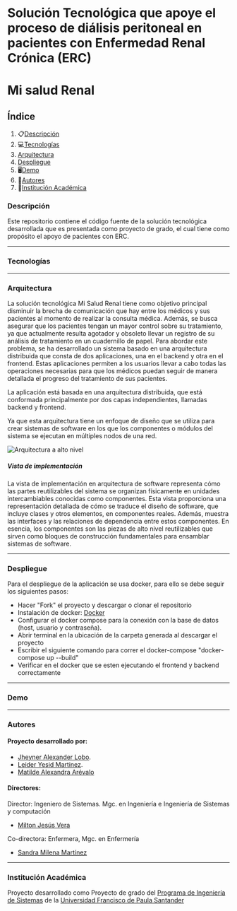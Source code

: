 <p align="center">
  <h1>Solución Tecnológica que apoye el proceso de diálisis peritoneal en pacientes con Enfermedad Renal Crónica (ERC)</h1>
</p>
<p align="center">
  <h1>Mi salud Renal</h1>
</p>

## Índice
1. 📋[Descripción](#descripcion)
2. 💻[Tecnologías](#tecnologías)
3. [Arquitectura](#arquitectura)
4. [Despliegue](#despliegue)
5. 🖥[Demo](#demo)
6. 👫[Autores](#autores)
7. 🏫[Institución Académica](#institución-académica)

### Descripción
Este repositorio contiene el código fuente de la solución tecnológica desarrollada que es presentada como proyecto de grado, el cual tiene como propósito el apoyo de pacientes con ERC.
___
### Tecnologías

___

### Arquitectura

La solución tecnológica Mi Salud Renal tiene como objetivo principal disminuir la brecha de comunicación que hay entre los médicos y sus pacientes al momento de realizar la consulta médica. Además, se busca asegurar que los pacientes tengan un mayor control sobre su tratamiento, ya que actualmente resulta agotador y obsoleto llevar un registro de su análisis de tratamiento en un cuadernillo de papel. Para abordar este problema, se ha desarrollado un sistema basado en una arquitectura distribuida que consta de dos aplicaciones, una en el backend y otra en el frontend. Estas aplicaciones permiten a los usuarios llevar a cabo todas las operaciones necesarias para que los médicos puedan seguir de manera detallada el progreso del tratamiento de sus pacientes.

La aplicación está basada en una arquitectura distribuida, que está conformada principalmente por dos capas independientes, llamadas backend y frontend.

Ya que esta arquitectura tiene un enfoque de diseño que se utiliza para crear sistemas de software en los que los componentes o módulos del sistema se ejecutan en múltiples nodos de una red.

![Arquitectura a alto nivel](https://img.freepik.com/foto-gratis/cerrar-lindo-gato-interior_23-2148882585.jpg?size=626&ext=jpg&ga=GA1.1.1880011253.1699315200&semt=sph)

##### Vista de implementación
La vista de implementación en arquitectura de software representa cómo las partes reutilizables del sistema se organizan físicamente en unidades intercambiables conocidas como componentes. Esta vista proporciona una representación detallada de cómo se traduce el diseño de software, que incluye clases y otros elementos, en componentes reales. Además, muestra las interfaces y las relaciones de dependencia entre estos componentes. En esencia, los componentes son las piezas de alto nivel reutilizables que sirven como bloques de construcción fundamentales para ensamblar sistemas de software.

___


### Despliegue
Para el despliegue de la aplicación se usa docker, para ello se debe seguir los siguientes pasos:

- Hacer "Fork" el proyecto y descargar o clonar el repositorio
- Instalación de docker: [Docker](https://www.docker.com/)
- Configurar el docker compose para la conexión con la base de datos (host, usuario y contraseña).
- Abrir terminal en la ubicación de la carpeta generada al descargar el proyecto
- Escribir el siguiente comando para correr el docker-compose "docker-compose up --build"
- Verificar en el docker que se esten ejecutando el frontend y backend correctamente 
___

### Demo
___

### Autores
#### Proyecto desarrollado por:

- [Jheyner Alexander Lobo](<jheyneralexanderld@ufps.edu.co>).
- [Leider Yesid Martinez](<leideryesidmm@ufps.edu.co>).
- [Matilde Alexandra Arévalo](<matildealexandraal@ufps.edu.co>)

#### Directores:
Director: Ingeniero de Sistemas. Mgc. en Ingeniería e Ingeniería de Sistemas y computación
- [Milton Jesús Vera ](<miltonjesusvc@ufps.edu.co>)
  
Co-directora: Enfermera, Mgc. en Enfermería
- [Sandra Milena Martínez](<sandramilenamr@ufps.edu.co>)
___

### Institución Académica
Proyecto desarrollado como Proyecto de grado del  [Programa de Ingeniería de Sistemas] de la [Universidad Francisco de Paula Santander]

   [Programa de Ingeniería de Sistemas]:<https://ingsistemas.cloud.ufps.edu.co/>
   [Universidad Francisco de Paula Santander]:<https://ww2.ufps.edu.co/>

